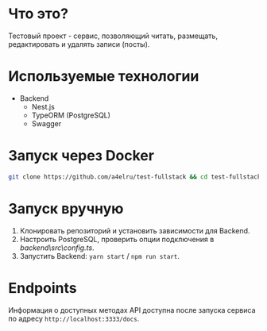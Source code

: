 # Что это?

  Тестовый проект - сервис, позволяющий читать, размещать, редактировать и удалять записи (посты).

# Используемые технологии
  - Backend
    - Nest.js
    - TypeORM (PostgreSQL)
    - Swagger 

# Запуск через Docker

```bash
git clone https://github.com/a4elru/test-fullstack && cd test-fullstack && docker compose up -d
```

# Запуск вручную

1. Клонировать репозиторий и установить зависимости для Backend.
2. Настроить PostgreSQL, проверить опции подключения в *backend\\src\\config.ts*.
3. Запустить Backend: `yarn start` / `npm run start`.

# Endpoints

  Информация о доступных методах API доступна после запуска сервиса по адресу `http://localhost:3333/docs`.
